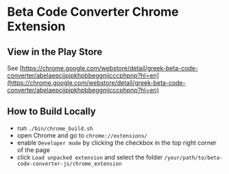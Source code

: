 Beta Code Converter Chrome Extension
====================================

View in the Play Store
----------------------

See [https://chrome.google.com/webstore/detail/greek-beta-code-converter/abelaepcjjpjpkhpbbeggnijcccphpnp?hl=en](https://chrome.google.com/webstore/detail/greek-beta-code-converter/abelaepcjjpjpkhpbbeggnijcccphpnp?hl=en)

How to Build Locally
--------------------

- run `./bin/chrome_build.sh`
- open Chrome and go to `chrome://extensions/`
- enable `Developer mode` by clicking the checkbox in the top right corner of the page
- click `Load unpacked extension` and select the folder `/your/path/to/beta-code-converter-js/chrome_extension`
